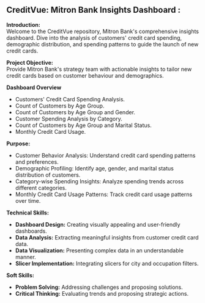 ## CreditVue: Mitron Bank Insights Dashboard :

**Introduction:** <br/>
Welcome to the CreditVue repository, Mitron Bank's comprehensive insights dashboard. Dive into the analysis of customers' credit card spending, demographic distribution, and spending patterns to guide the launch of new credit cards.<br/>

**Project Objective:** <br/>
Provide Mitron Bank's strategy team with actionable insights to tailor new credit cards based on customer behaviour and demographics.<br/>

**Dashboard Overview**<br/>
- Customers' Credit Card Spending Analysis.<br/>
- Count of Customers by Age Group.<br/>
- Count of Customers by Age Group and Gender.<br/>
- Customer Spending Analysis by Category.<br/>
- Count of Customers by Age Group and Marital Status.<br/>
- Monthly Credit Card Usage.<br/>


**Purpose:** <br/>
- Customer Behavior Analysis: Understand credit card spending patterns and preferences.<br/>
- Demographic Profiling: Identify age, gender, and marital status distribution of customers.<br/>
- Category-wise Spending Insights: Analyze spending trends across different categories.<br/>
- Monthly Credit Card Usage Patterns: Track credit card usage patterns over time.<br/>


**Technical Skills:** <br/>
- **Dashboard Design:** Creating visually appealing and user-friendly dashboards.<br/>
- **Data Analysis:** Extracting meaningful insights from customer credit card data.<br />
- **Data Visualization:** Presenting complex data in an understandable manner.<br />
- **Slicer Implementation:** Integrating slicers for city and occupation filters.<br />

**Soft Skills:** <br/>
- **Problem Solving:** Addressing challenges and proposing solutions.<br/>
- **Critical Thinking:** Evaluating trends and proposing strategic actions.<br/>
